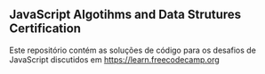 ## JavaScript Algotihms and Data Strutures Certification

Este repositório contém as soluções de código para os desafios de JavaScript discutidos em https://learn.freecodecamp.org 